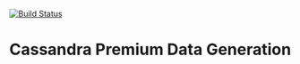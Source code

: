 [![Build Status](https://travis-ci.org/roi-itlab/datagen.svg?branch=master)](https://travis-ci.org/roi-itlab/datagen)

# Cassandra Premium Data Generation